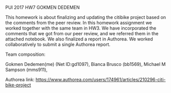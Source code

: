 PUI 2017 HW7 GOKMEN DEDEMEN

This homework is about finalizing and updating the citibike project based on the comments from the peer review.
In this homework assignment we worked together with the same team in HW3. We have incorporated the comments that we got from 
our peer review, and we referred them in the attached notebook. We also finalized a report in Authorea. We worked collaboratively 
to submit a single Authorea report.

Team composition:

Gokmen Dedemen(me) (Net ID:gd1097), Bianca Brusco (bb1569), Michael M Sampson (mms911),

Authorea link: https://www.authorea.com/users/174961/articles/210296-citi-bike-project
